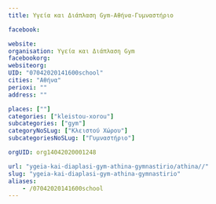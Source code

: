 ```yaml
---
title: Υγεία και Διάπλαση Gym-Αθήνα-Γυμναστήριο

facebook:

website:
organisation: Υγεία και Διάπλαση Gym
facebookorg:
websiteorg:
UID: "07042020141600school"
cities: "Αθήνα"
perioxi: ""
address: ""

places: [""]
categories: ["kleistou-xorou"]
subcategories: ["gym"]
categoryNoSLug: ["Κλειστού Χώρου"]
subcategoriesNoSLug: ["Γυμναστήριο"]

orgUID: org14042020001248

url: "ygeia-kai-diaplasi-gym-athina-gymnastirio/athina//"
slug: "ygeia-kai-diaplasi-gym-athina-gymnastirio"
aliases:
    - /07042020141600school
---
```





